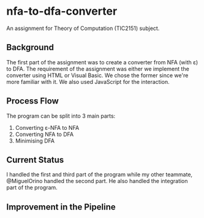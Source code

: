 # nfa-to-dfa-converter
An assignment for Theory of Computation (TIC2151) subject.

## Background
The first part of the assignment was to create a converter from NFA (with ε) to DFA. The requirement of the assignment was either we implement the converter using HTML or Visual Basic. We chose the former since we're more familiar with it. We also used JavaScript for the interaction.

## Process Flow
The program can be split into 3 main parts:
1. Converting ε-NFA to NFA
2. Converting NFA to DFA
3. Minimising DFA

## Current Status
I handled the first and third part of the program while my other teammate, @MiguelOrino handled the second part. He also handled the integration part of the program.

## Improvement in the Pipeline

